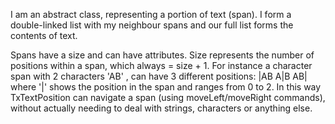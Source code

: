 I am an abstract class, representing a portion of text (span).
I form a double-linked list with my neighbour spans and our full list forms the contents of text.

Spans have a size and can have attributes. Size represents the number of positions within a span, which always =  size + 1.
For instance a character span with 2 characters 'AB' , can have 3 different positions:
 |AB
 A|B
 AB|
where '|' shows the position in the span and ranges from 0 to 2.
In this way TxTextPosition can navigate a span (using moveLeft/moveRight commands),
without actually needing to deal with strings, characters or anything else.